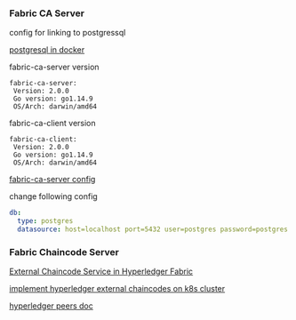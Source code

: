 ### Fabric CA Server
config for linking to postgressql

[postgresql in docker](./docker-compose.yaml)

fabric-ca-server version
```
fabric-ca-server:
 Version: 2.0.0
 Go version: go1.14.9
 OS/Arch: darwin/amd64
```

fabric-ca-client version
```
fabric-ca-client:
 Version: 2.0.0
 Go version: go1.14.9
 OS/Arch: darwin/amd64
```

[fabric-ca-server config](./fabric-ca-server-config.yaml#L161)

change following config

```yaml
db:
  type: postgres
  datasource: host=localhost port=5432 user=postgres password=postgres dbname=fabric_ca sslmode=disable
```


### Fabric Chaincode Server

[External Chaincode Service in Hyperledger Fabric](https://medium.com/blockchainexpert-blog/external-chaincode-service-in-hyperledger-fabric-60549aeaf163)

[implement hyperledger external chaincodes on k8s cluster](https://dev.to/vanitas92/how-to-implement-hyperledger-fabric-external-chaincodes-within-a-kubernetes-cluster-34de)

[hyperledger peers doc](https://hyperledger-fabric.readthedocs.io/en/release-2.3/cc_launcher.html)